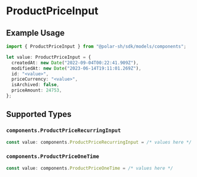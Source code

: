 # ProductPriceInput

## Example Usage

```typescript
import { ProductPriceInput } from "@polar-sh/sdk/models/components";

let value: ProductPriceInput = {
  createdAt: new Date("2022-09-04T00:22:41.909Z"),
  modifiedAt: new Date("2023-06-14T19:11:01.269Z"),
  id: "<value>",
  priceCurrency: "<value>",
  isArchived: false,
  priceAmount: 24753,
};
```

## Supported Types

### `components.ProductPriceRecurringInput`

```typescript
const value: components.ProductPriceRecurringInput = /* values here */
```

### `components.ProductPriceOneTime`

```typescript
const value: components.ProductPriceOneTime = /* values here */
```

